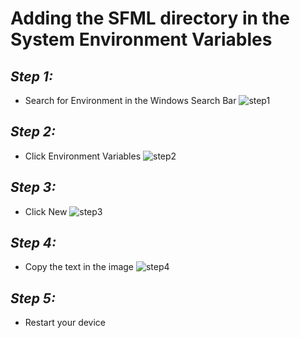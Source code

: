 # **Adding the SFML directory in the System Environment Variables**
## *Step 1:*
- Search for Environment in the Windows Search Bar
![step1](https://i.vgy.me/g8Skxp.png)
## *Step 2:*
- Click Environment Variables
![step2](https://i.vgy.me/K8CUQE.png)
## *Step 3:*
- Click New
![step3](https://i.vgy.me/wEEJKW.png)
## *Step 4:*
- Copy the text in the image
![step4](https://i.vgy.me/oKr9xd.png)
## *Step 5:*
- Restart your device
